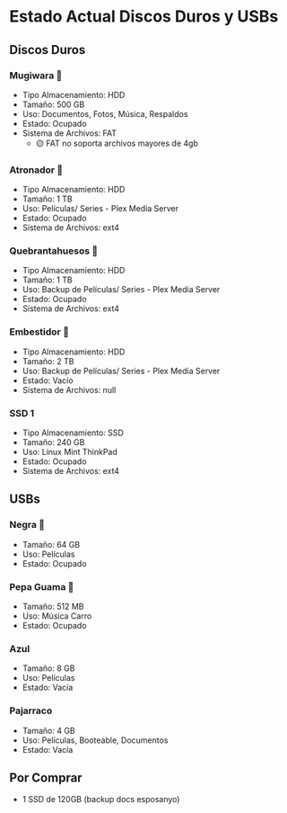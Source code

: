 # Estado Actual Discos Duros y USBs

## Discos Duros

### Mugiwara 📒

- Tipo Almacenamiento: HDD
- Tamaño: 500 GB
- Uso: Documentos, Fotos, Música, Respaldos
- Estado: Ocupado
- Sistema de Archivos: FAT
	- 🟡 FAT no soporta archivos mayores de 4gb

### Atronador 🎥

- Tipo Almacenamiento: HDD
- Tamaño: 1 TB
- Uso: Películas/ Series - Plex Media Server
- Estado: Ocupado
- Sistema de Archivos: ext4

### Quebrantahuesos 🎥

- Tipo Almacenamiento: HDD
- Tamaño: 1 TB
- Uso: Backup de Películas/ Series - Plex Media Server
- Estado: Ocupado
- Sistema de Archivos: ext4

### Embestidor 🎥

- Tipo Almacenamiento: HDD
- Tamaño: 2 TB
- Uso: Backup de Películas/ Series - Plex Media Server
- Estado: Vacío
- Sistema de Archivos: null

### SSD 1

- Tipo Almacenamiento: SSD
- Tamaño: 240 GB
- Uso: Linux Mint ThinkPad
- Estado: Ocupado
- Sistema de Archivos: ext4

## USBs

### Negra 🎥

- Tamaño: 64 GB
- Uso: Películas
- Estado: Ocupado

### Pepa Guama 🎷

- Tamaño: 512 MB
- Uso: Música Carro
- Estado: Ocupado

### Azul

- Tamaño: 8 GB
- Uso: Películas
- Estado: Vacía

### Pajarraco

- Tamaño: 4 GB
- Uso: Películas, Booteable, Documentos
- Estado: Vacía

## Por Comprar

- 1 SSD de 120GB (backup docs esposanyo)